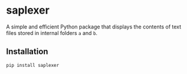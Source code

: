 # saplexer

A simple and efficient Python package that displays the contents of text files stored in internal folders `a` and `b`.

## Installation

```bash
pip install saplexer

